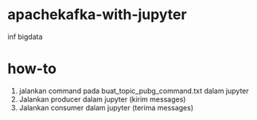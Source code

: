 # apachekafka-with-jupyter

inf bigdata

# how-to
1. jalankan command pada buat_topic_pubg_command.txt dalam jupyter
2. Jalankan producer dalam jupyter    (kirim messages)
3. Jalankan consumer dalam jupyter    (terima messages)

